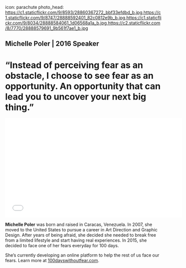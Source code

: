 icon: parachute
photo_head: https://c1.staticflickr.com/9/8593/28860367272_bbf33efdbd_b.jpg,https://c1.staticflickr.com/9/8747/28888592401_82c0812e9b_b.jpg,https://c1.staticflickr.com/9/8034/28888584061_1d06568a1a_b.jpg,https://c2.staticflickr.com/8/7770/28888579691_9b561f7ae1_b.jpg

## Michelle Poler | 2016 Speaker

# “Instead of perceiving fear as an obstacle, I choose to see fear as an opportunity. An opportunity that can lead you to uncover your next big thing.”

<div class="zig-zags_blue"></div>

<iframe src="//player.vimeo.com/video/18199820?byline=0&amp;portrait=0&amp;color=adbf27" width="570" height="321" frameborder="0" webkitallowfullscreen mozallowfullscreen allowfullscreen></iframe>

<div class="line-canvas"></div>

**Michelle Poler** was born and raised in Caracas, Venezuela. In 2007, she moved to the United States to pursue a career in Art Direction and Graphic Design. After years of being afraid, she decided she needed to break free from a limited lifestyle and start having real experiences. In 2015, she decided to face one of her fears everyday for 100 days. 

She’s currently developing an online platform to help the rest of us face our fears. Learn more at [100dayswithoutfear.com](http://100dayswithoutfear.com/).

